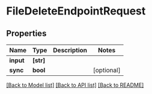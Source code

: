 # FileDeleteEndpointRequest


## Properties

Name | Type | Description | Notes
------------ | ------------- | ------------- | -------------
**input** | **[str]** |  | 
**sync** | **bool** |  | [optional] 

[[Back to Model list]](../README.md#models) [[Back to API list]](../README.md#api-endpoints) [[Back to README]](../README.md)



